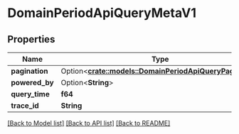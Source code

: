# DomainPeriodApiQueryMetaV1

## Properties

Name | Type | Description | Notes
------------ | ------------- | ------------- | -------------
**pagination** | Option<[**crate::models::DomainPeriodApiQueryPagingV1**](domain.APIQueryPagingV1.md)> |  | [optional]
**powered_by** | Option<**String**> |  | [optional]
**query_time** | **f64** |  |
**trace_id** | **String** |  |

[[Back to Model list]](./README.md#documentation-for-models) [[Back to API list]](./README.md#documentation-for-api-endpoints) [[Back to README]](../README.md)
